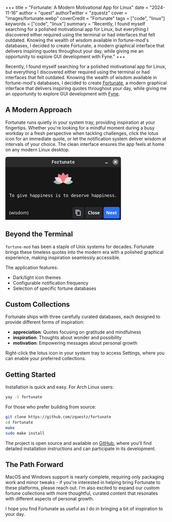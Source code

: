 +++
title = "Fortunate: A Modern Motivational App for Linux"
date = "2024-11-16"
author = "quest"
authorTwitter = "zquestz"
cover = "images/fortunate.webp"
coverCredit = "Fortunate"
tags = ["code", "linux"]
keywords = ["code", "linux"]
summary = "Recently, I found myself searching for a polished motivational app for Linux, but everything I discovered either required using the terminal or had interfaces that felt outdated. Knowing the wealth of wisdom available in fortune-mod's databases, I decided to create Fortunate, a modern graphical interface that delivers inspiring quotes throughout your day, while giving me an opportunity to explore GUI development with Fyne."
+++

Recently, I found myself searching for a polished motivational app for Linux, but everything I discovered either required using the terminal or had interfaces that felt outdated. Knowing the wealth of wisdom available in fortune-mod's databases, I decided to create [Fortunate](https://github.com/zquestz/fortunate), a modern graphical interface that delivers inspiring quotes throughout your day, while giving me an opportunity to explore GUI development with [Fyne](https://fyne.io).

## A Modern Approach

Fortunate runs quietly in your system tray, providing inspiration at your fingertips. Whether you're looking for a mindful moment during a busy workday or a fresh perspective when tackling challenges, click the lotus icon for an immediate quote, or let the notification system deliver wisdom at intervals of your choice. The clean interface ensures the app feels at home on any modern Linux desktop.

![Screenshot](images/screenshot.webp)

## Beyond the Terminal

`fortune-mod` has been a staple of Unix systems for decades. Fortunate brings these timeless quotes into the modern era with a polished graphical experience, making inspiration seamlessly accessible.

The application features:

- Dark/light icon themes
- Configurable notification frequency
- Selection of specific fortune databases

## Custom Collections

Fortunate ships with three carefully curated databases, each designed to provide different forms of inspiration:

- **appreciation**: Quotes focusing on gratitude and mindfulness
- **inspiration**: Thoughts about wonder and possibility
- **motivation**: Empowering messages about personal growth

Right-click the lotus icon in your system tray to access Settings, where you can enable your preferred collections.

## Getting Started

Installation is quick and easy. For Arch Linux users:

```bash
yay -S fortunate
```

For those who prefer building from source:

```bash
git clone https://github.com/zquestz/fortunate
cd fortunate
make
sudo make install
```

The project is open source and available on [GitHub](https://github.com/zquestz/fortunate), where you'll find detailed installation instructions and can participate in its development.

## The Path Forward

MacOS and Windows support is nearly complete, requiring only packaging work and minor tweaks - if you're interested in helping bring Fortunate to these platforms, please reach out. I'm also excited to expand our custom fortune collections with more thoughtful, curated content that resonates with different aspects of personal growth.

I hope you find Fortunate as useful as I do in bringing a bit of inspiration to your day.
